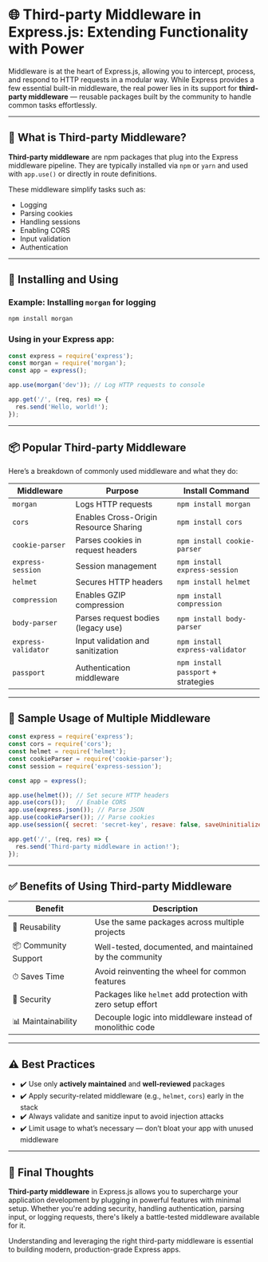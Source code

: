 

# 🌐 Third-party Middleware in Express.js: Extending Functionality with Power

Middleware is at the heart of Express.js, allowing you to intercept, process, and respond to HTTP requests in a modular way. While Express provides a few essential built-in middleware, the real power lies in its support for **third-party middleware** — reusable packages built by the community to handle common tasks effortlessly.

---

## 🧠 What is Third-party Middleware?

**Third-party middleware** are npm packages that plug into the Express middleware pipeline. They are typically installed via `npm` or `yarn` and used with `app.use()` or directly in route definitions.

These middleware simplify tasks such as:

* Logging
* Parsing cookies
* Handling sessions
* Enabling CORS
* Input validation
* Authentication

---

## 🚀 Installing and Using

### Example: Installing `morgan` for logging

```bash
npm install morgan
```

### Using in your Express app:

```js
const express = require('express');
const morgan = require('morgan');
const app = express();

app.use(morgan('dev')); // Log HTTP requests to console

app.get('/', (req, res) => {
  res.send('Hello, world!');
});
```

---

## 📦 Popular Third-party Middleware

Here’s a breakdown of commonly used middleware and what they do:

| Middleware          | Purpose                               | Install Command                     |
| ------------------- | ------------------------------------- | ----------------------------------- |
| `morgan`            | Logs HTTP requests                    | `npm install morgan`                |
| `cors`              | Enables Cross-Origin Resource Sharing | `npm install cors`                  |
| `cookie-parser`     | Parses cookies in request headers     | `npm install cookie-parser`         |
| `express-session`   | Session management                    | `npm install express-session`       |
| `helmet`            | Secures HTTP headers                  | `npm install helmet`                |
| `compression`       | Enables GZIP compression              | `npm install compression`           |
| `body-parser`       | Parses request bodies (legacy use)    | `npm install body-parser`           |
| `express-validator` | Input validation and sanitization     | `npm install express-validator`     |
| `passport`          | Authentication middleware             | `npm install passport` + strategies |

---

## 🧪 Sample Usage of Multiple Middleware

```js
const express = require('express');
const cors = require('cors');
const helmet = require('helmet');
const cookieParser = require('cookie-parser');
const session = require('express-session');

const app = express();

app.use(helmet()); // Set secure HTTP headers
app.use(cors());   // Enable CORS
app.use(express.json()); // Parse JSON
app.use(cookieParser()); // Parse cookies
app.use(session({ secret: 'secret-key', resave: false, saveUninitialized: true }));

app.get('/', (req, res) => {
  res.send('Third-party middleware in action!');
});
```

---

## ✅ Benefits of Using Third-party Middleware

| Benefit              | Description                                                  |
| -------------------- | ------------------------------------------------------------ |
| 🔄 Reusability       | Use the same packages across multiple projects               |
| 📦 Community Support | Well-tested, documented, and maintained by the community     |
| ⏱ Saves Time         | Avoid reinventing the wheel for common features              |
| 🔐 Security          | Packages like `helmet` add protection with zero setup effort |
| 📊 Maintainability   | Decouple logic into middleware instead of monolithic code    |

---

## ⚠️ Best Practices

* ✔️ Use only **actively maintained** and **well-reviewed** packages
* ✔️ Apply security-related middleware (e.g., `helmet`, `cors`) early in the stack
* ✔️ Always validate and sanitize input to avoid injection attacks
* ✔️ Limit usage to what’s necessary — don’t bloat your app with unused middleware

---

## 🧬 Final Thoughts

**Third-party middleware** in Express.js allows you to supercharge your application development by plugging in powerful features with minimal setup. Whether you're adding security, handling authentication, parsing input, or logging requests, there's likely a battle-tested middleware available for it.

Understanding and leveraging the right third-party middleware is essential to building modern, production-grade Express apps.
